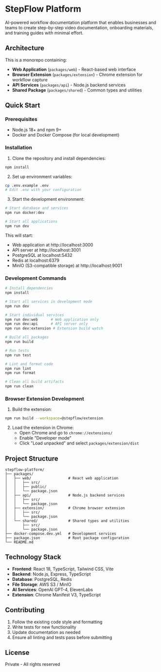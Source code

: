 # StepFlow Platform

AI-powered workflow documentation platform that enables businesses and teams to create step-by-step video documentation, onboarding materials, and training guides with minimal effort.

## Architecture

This is a monorepo containing:

- **Web Application** (`packages/web`) - React-based web interface
- **Browser Extension** (`packages/extension`) - Chrome extension for workflow capture
- **API Services** (`packages/api`) - Node.js backend services
- **Shared Package** (`packages/shared`) - Common types and utilities

## Quick Start

### Prerequisites

- Node.js 18+ and npm 9+
- Docker and Docker Compose (for local development)

### Installation

1. Clone the repository and install dependencies:
```bash
npm install
```

2. Set up environment variables:
```bash
cp .env.example .env
# Edit .env with your configuration
```

3. Start the development environment:
```bash
# Start database and services
npm run docker:dev

# Start all applications
npm run dev
```

This will start:
- Web application at http://localhost:3000
- API server at http://localhost:3001
- PostgreSQL at localhost:5432
- Redis at localhost:6379
- MinIO (S3-compatible storage) at http://localhost:9001

### Development Commands

```bash
# Install dependencies
npm install

# Start all services in development mode
npm run dev

# Start individual services
npm run dev:web      # Web application only
npm run dev:api      # API server only
npm run dev:extension # Extension build watch

# Build all packages
npm run build

# Run tests
npm run test

# Lint and format code
npm run lint
npm run format

# Clean all build artifacts
npm run clean
```

### Browser Extension Development

1. Build the extension:
```bash
npm run build --workspace=@stepflow/extension
```

2. Load the extension in Chrome:
   - Open Chrome and go to `chrome://extensions/`
   - Enable "Developer mode"
   - Click "Load unpacked" and select `packages/extension/dist`

## Project Structure

```
stepflow-platform/
├── packages/
│   ├── web/                 # React web application
│   │   ├── src/
│   │   ├── public/
│   │   └── package.json
│   ├── api/                 # Node.js backend services
│   │   ├── src/
│   │   └── package.json
│   ├── extension/           # Chrome browser extension
│   │   ├── src/
│   │   └── package.json
│   └── shared/              # Shared types and utilities
│       ├── src/
│       └── package.json
├── docker-compose.dev.yml   # Development services
├── package.json             # Root package configuration
└── README.md
```

## Technology Stack

- **Frontend**: React 18, TypeScript, Tailwind CSS, Vite
- **Backend**: Node.js, Express, TypeScript
- **Database**: PostgreSQL, Redis
- **File Storage**: AWS S3 / MinIO
- **AI Services**: OpenAI GPT-4, ElevenLabs
- **Extension**: Chrome Manifest V3, TypeScript

## Contributing

1. Follow the existing code style and formatting
2. Write tests for new functionality
3. Update documentation as needed
4. Ensure all linting and tests pass before submitting

## License

Private - All rights reserved